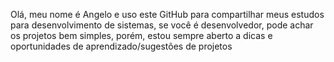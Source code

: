Olá, meu nome é Angelo e uso este GitHub para compartilhar meus estudos para desenvolvimento de sistemas, se você é desenvolvedor, pode achar os projetos bem simples, porém, estou sempre aberto a dicas e oportunidades de aprendizado/sugestões de projetos
